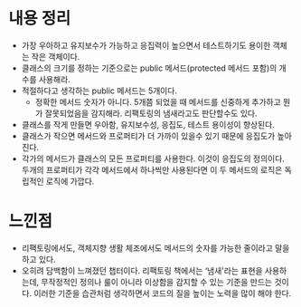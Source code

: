 # 내용 정리

- 가장 우아하고 유지보수가 가능하고 응집력이 높으면서 테스트하기도 용이한 객체는 작은 객체이다.
- 클래스의 크기를 정하는 기준으로는 public 메서드(protected 메서드 포함)의 개수를 사용해라.
- 적절하다고 생각하는 public 메서드는 5개이다.
    - 정확한 메서드 숫자가 아니다. 5개쯤 되었을 때 메서드를 신중하게 추가하고 뭔가 잘못되었음을 감지해라. 리팩토링의 냄새라고도 판단할수도 있다.
- 클래스를 작게 만들면 우아함, 유지보수성, 응집도, 테스트 용이성이 향상된다.
- 클래스가 작으면 메서드와 프로퍼티가 더 가까이 있을수 있기 때문에 응집도가 높아진다.
- 각가의 메서드가 클래스의 모든 프로퍼티를 사용한다. 이것이 응집도의 정의이다. 두개의 프로퍼티가 각각 메서드에서 하나씩만 사용된다면 이 두 메서드의 로직은 독립적인 로직에 가깝다.

# 느낀점

- 리팩토링에서도, 객체지향 생활 체조에서도 메서드의 숫자를 가능한 줄이라고 말을 하고 있다.
- 오히려 담백함이 느껴졌던 챕터이다. 리팩토링 책에서는 ‘냄새'라는 표현을 사용하는데, 무작정적인 정의나 룰이 아니라 이상함을 감지할 수 있는 기준을 만드는 것이다. 이러한 기준을 습관처럼 생각하면서 코드의 질을 높이는 노력을 많이 해야 한다.
